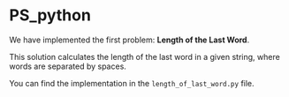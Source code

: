 # PS_python

We have implemented the first problem: **Length of the Last Word**.

This solution calculates the length of the last word in a given string, where words are separated by spaces.

You can find the implementation in the `length_of_last_word.py` file.
